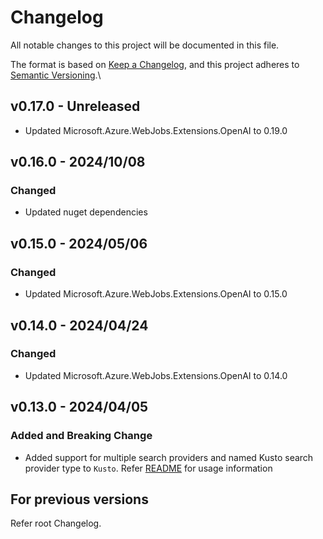 # Changelog

All notable changes to this project will be documented in this file.

The format is based on [Keep a Changelog](https://keepachangelog.com/en/1.0.0/),
and this project adheres to [Semantic Versioning](https://semver.org/spec/v2.0.0.html).\

## v0.17.0 - Unreleased

- Updated Microsoft.Azure.WebJobs.Extensions.OpenAI to 0.19.0

## v0.16.0 - 2024/10/08

### Changed

- Updated nuget dependencies

## v0.15.0 - 2024/05/06

### Changed

- Updated Microsoft.Azure.WebJobs.Extensions.OpenAI to 0.15.0

## v0.14.0 - 2024/04/24

### Changed

- Updated Microsoft.Azure.WebJobs.Extensions.OpenAI to 0.14.0

## v0.13.0 - 2024/04/05

### Added and Breaking Change

- Added support for multiple search providers and named Kusto search provider type to `Kusto`. Refer [README](../../samples/rag/README.md) for usage information

## For previous versions

Refer root Changelog.

